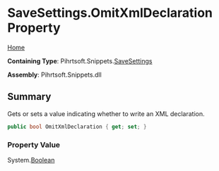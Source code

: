 <a name="_top"></a>

# SaveSettings\.OmitXmlDeclaration Property

[Home](../../../../README.md#_top)

**Containing Type**: Pihrtsoft\.Snippets\.[SaveSettings](../README.md#_top)

**Assembly**: Pihrtsoft\.Snippets\.dll

## Summary

Gets or sets a value indicating whether to write an XML declaration\.

```csharp
public bool OmitXmlDeclaration { get; set; }
```

### Property Value

System\.[Boolean](https://docs.microsoft.com/en-us/dotnet/api/system.boolean)


